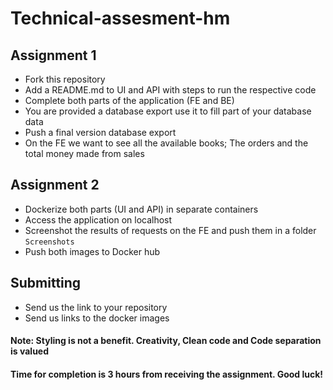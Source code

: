 # Technical-assesment-hm

## Assignment 1
* Fork this repository
* Add a README.md to UI and API with steps to run the respective code
* Complete both parts of the application (FE and BE)
* You are provided a database export use it to fill part of your database data
* Push a final version database export
* On the FE we want to see all the available books; The orders and the total money made from sales

## Assignment 2
* Dockerize both parts (UI and API) in separate containers
* Access the application on localhost
* Screenshot the results of requests on the FE and push them in a folder `Screenshots`
* Push both images to Docker hub

## Submitting
* Send us the link to your repository
* Send us links to the docker images

#### Note: Styling is not a benefit. Creativity, Clean code and Code separation is valued

#### Time for completion is 3 hours from receiving the assignment. Good luck!
